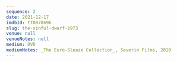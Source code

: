 ```yaml
---
sequence: 2
date: 2021-12-17
imdbId: tt0070696
slug: the-sinful-dwarf-1973
venue: null
venueNotes: null
medium: DVD
mediumNotes: _The Euro-Sleaze Collection_, Severin Films, 2010
---
```



